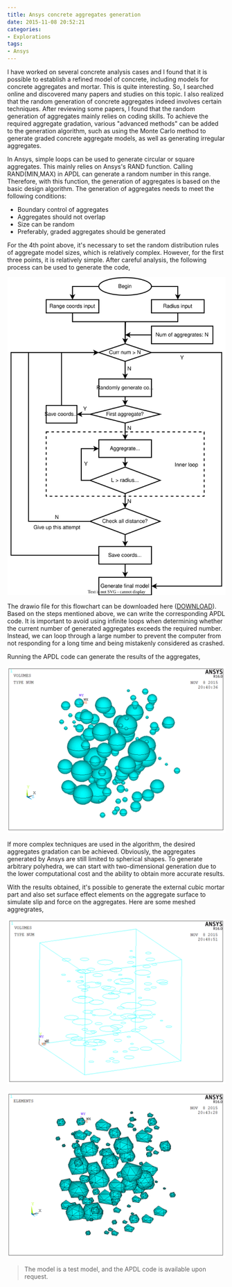 ```yaml
---
title: Ansys concrete aggregates generation
date: 2015-11-08 20:52:21
categories:
- Explorations
tags:
- Ansys
---
```


I have worked on several concrete analysis cases and I found that it is possible to establish a refined model of concrete, including models for concrete aggregates and mortar. This is quite interesting. So, I searched online and discovered many papers and studies on this topic. I also realized that the random generation of concrete aggregates indeed involves certain techniques. After reviewing some papers, I found that the random generation of aggregates mainly relies on coding skills. To achieve the required aggregate gradation, various "advanced methods" can be added to the generation algorithm, such as using the Monte Carlo method to generate graded concrete aggregate models, as well as generating irregular aggregates.

<!-- more -->

In Ansys, simple loops can be used to generate circular or square aggregates. This mainly relies on Ansys's RAND function. Calling RAND(MIN,MAX) in APDL can generate a random number in this range. Therefore, with this function, the generation of aggregates is based on the basic design algorithm. The generation of aggregates needs to meet the following conditions:

* Boundary control of aggregates
* Aggregates should not overlap
* Size can be random
* Preferably, graded aggregates should be generated

For the 4th point above, it's necessary to set the random distribution rules of aggregate model sizes, which is relatively complex. However, for the first three points, it is relatively simple. After careful analysis, the following process can be used to generate the code,

![Flowchart](/uploads/images/2015/AnsysConcreteAggregate0.svg)

The drawio file for this flowchart can be downloaded here ([DOWNLOAD](/uploads/files/2015/AnsysConcreteAggregrate.drawio)). Based on the steps mentioned above, we can write the corresponding APDL code. It is important to avoid using infinite loops when determining whether the current number of generated aggregates exceeds the required number. Instead, we can loop through a large number to prevent the computer from not responding for a long time and being mistakenly considered as crashed.

Running the APDL code can generate the results of the aggregates,

![Aggregates](/uploads/images/2015/AnsysConcreteAggregate2.png)

If more complex techniques are used in the algorithm, the desired aggregates gradation can be achieved. Obviously, the aggregates generated by Ansys are still limited to spherical shapes. To generate arbitrary polyhedra, we can start with two-dimensional generation due to the lower computational cost and the ability to obtain more accurate results.

With the results obtained, it's possible to generate the external cubic mortar part and also set surface effect elements on the aggregate surface to simulate slip and force on the aggregates. Here are some meshed aggregrates,

![Aggregates](/uploads/images/2015/AnsysConcreteAggregate3.png)

![Aggregates](/uploads/images/2015/AnsysConcreteAggregate4.png)

> The model is a test model, and the APDL code is available upon request.
